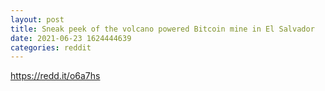 ```yaml
--- 
layout: post 
title: Sneak peek of the volcano powered Bitcoin mine in El Salvador 
date: 2021-06-23 1624444639 
categories: reddit 
--- 
```

https://redd.it/o6a7hs
